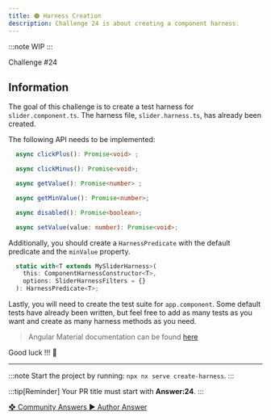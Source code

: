 ```yaml
---
title: 🟠 Harness Creation
description: Challenge 24 is about creating a component harness.
---
```


:::note
WIP
:::

<div class="chip">Challenge #24</div>

## Information

The goal of this challenge is to create a test harness for `slider.component.ts`. The harness file, `slider.harness.ts`, has already been created.

The following API needs to be implemented:

```ts
  async clickPlus(): Promise<void> ;

  async clickMinus(): Promise<void>;

  async getValue(): Promise<number> ;

  async getMinValue(): Promise<number>;

  async disabled(): Promise<boolean>;

  async setValue(value: number): Promise<void>;
```

Additionally, you should create a `HarnessPredicate` with the default predicate and the `minValue` property.

```ts
  static with<T extends MySliderHarness>(
    this: ComponentHarnessConstructor<T>,
    options: SliderHarnessFilters = {}
  ): HarnessPredicate<T>;
```

Lastly, you will need to create the test suite for `app.component`. Some default tests have already been written, but feel free to add as many tests as you want and create as many harness methods as you need.

> Angular Material documentation can be found [here](https://material.angular.io/cdk/test-harnesses/overview)

Good luck !!! 💪

---

:::note
Start the project by running: `npx nx serve create-harness`.
:::

:::tip[Reminder]
Your PR title must start with <b>Answer:24</b>.
:::

<div class="article-footer">
  <a
    href="https://github.com/tomalaforge/angular-challenges/pulls?q=label%3A24+label%3Aanswer"
    alt="Harness Creation community solutions">
    ❖ Community Answers
  </a>
  <a
    href='https://github.com/tomalaforge/angular-challenges/pulls?q=label%3A24+label%3A'
    alt="Harness Creation solution author">
    ▶︎ Author Answer
  </a>
  </div>
